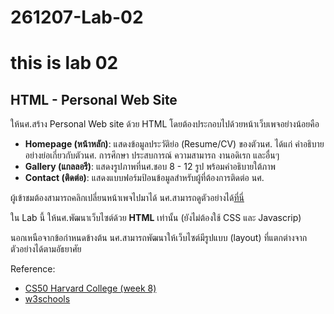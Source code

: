 # 261207-Lab-02
# this is lab 02
## HTML - Personal Web Site

ให้นศ.สร้าง Personal Web site ด้วย HTML โดยต้องประกอบไปด้วยหน้าเว็บเพจอย่างน้อยคือ

- **Homepage (หน้าหลัก)**: แสดงข้อมูลประวัติย่อ (Resume/CV) ของตัวนศ. ได้แก่ คำอธิบายอย่างย่อเกี่ยวกับตัวนศ. การศึกษา ประสบการณ์ ความสามารถ งานอดิเรก และอื่นๆ
- **Gallery (แกลลอรี)**: แสดงรูปภาพที่นศ.ชอบ 8 - 12 รูป พร้อมคำอธิบายใต้ภาพ
- **Contact (ติดต่อ)**: แสดงแบบฟอร์มป้อนข้อมูลสำหรับผู้ที่ต้องการติดต่อ นศ.

ผู้เข้าชมต้องสามารถคลิกเปลี่ยนหน้าเพจไปมาได้ นศ.สามารถดูตัวอย่างได้[ที่นี่](https://o365cmu-my.sharepoint.com/:b:/g/personal/dome_potikanond_cmu_ac_th/EbtfdSuWycREkrBEdA4vQToBHIMRmjIFQfOeLwgJtMpIJQ?e=SUN7ck)

ใน Lab นี้ ให้นศ.พัฒนาเว็บไซต์ด้วย **HTML** เท่านั้น (ยังไม่ต้องใช้ CSS และ Javascrip)

นอกเหนือจากข้อกำหนดข้างต้น นศ.สามารถพัฒนาให้เว็บไซต์มีรูปแบบ (layout) ที่แตกต่างจากตัวอย่างได้ตามอัธยาศัย

Reference:

- [CS50 Harvard College (week 8)](https://cs50.harvard.edu/college/2020/fall/weeks/8/)
- [w3schools](https://www.w3schools.com/html/)
